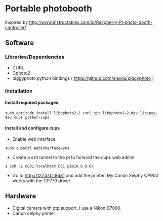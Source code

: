 # Portable photobooth
Inspired by http://www.instructables.com/id/Raspberry-Pi-photo-booth-controller/
## Software
### Libraries/Dependencies
- CURL
- Gphoto2
- piggyphoto python bindings ( https://github.com/alexdu/piggyphoto )

### Installation
#### Install required packages
```
sudo aptitude install libgphoto2-2 curl git libgphoto2-2-dev libjpeg-dev cups python-cups
```

#### Install and configure cups
- Enable web interface

```
sudo cupsctl WebInterface=yes
```
- Create a ssh tunnel to the pi to forward the cups web admin
```
$ ssh -L 8631:localhost:631 pi@10.0.0.67
```
- Go to http://127.0.0.1:8631 and add the printer. My Canon Selphy CP900 works with the CP770 driver.




## Hardware
- Digital camera with ptp support. I use a Nikon D7000.
- Canon celphy printer